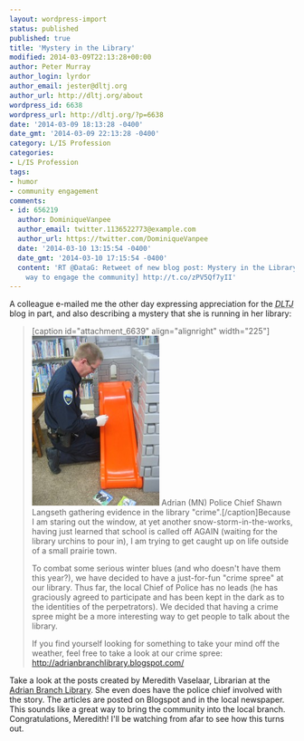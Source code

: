 ```yaml
---
layout: wordpress-import
status: published
published: true
title: 'Mystery in the Library'
modified: 2014-03-09T22:13:28+00:00
author: Peter Murray
author_login: lyrdor
author_email: jester@dltj.org
author_url: http://dltj.org/about
wordpress_id: 6638
wordpress_url: http://dltj.org/?p=6638
date: '2014-03-09 18:13:28 -0400'
date_gmt: '2014-03-09 22:13:28 -0400'
category: L/IS Profession
categories:
- L/IS Profession
tags:
- humor
- community engagement
comments:
- id: 656219
  author: DominiqueVanpee
  author_email: twitter.1136522773@example.com
  author_url: https://twitter.com/DominiqueVanpee
  date: '2014-03-10 13:15:54 -0400'
  date_gmt: '2014-03-10 17:15:54 -0400'
  content: 'RT @DataG: Retweet of new blog post: Mystery in the Library [creative
    way to engage the community] http://t.co/zPV5Qf7yII'
---
```

<p>A colleague e-mailed me the other day expressing appreciation for the <i><acronym title="Disruptive Library Technology Jester">DLTJ</acronym></i> blog in part, and also describing a mystery that she is running in her library:</p>
<blockquote><p>[caption id="attachment_6639" align="alignright" width="225"]<a href="http://adrianbranchlibrary.blogspot.com/2014/02/book-bogles-are-back-february-3-2014_9709.html" title="Adrian Branch Library: BOOK BOGLES ARE BACK!    February 3, 2014"><img src="/assets/images/2014/03/Crime-2-Slide-Z-Police-Chief-Shawn-Langseth-Investigation-225x300.jpg" alt="Blah" width="225" height="300" class="size-medium wp-image-6639" /></a> Adrian (MN) Police Chief Shawn Langseth gathering evidence in the library "crime".[/caption]Because I am staring out the window, at yet another snow-storm-in-the-works, having just learned that school is called off AGAIN (waiting for the library urchins to pour in), I am trying to get caught up on life outside of a small prairie town.</p>
<p>To combat some serious winter blues (and who doesn't have them this year?), we have decided to have a just-for-fun "crime spree" at our library.  Thus far, the local Chief of Police has no leads (he has graciously agreed to participate and has been kept in the dark as to the identities of the perpetrators).  We decided that having a crime spree might be a more interesting way to get people to talk about the library. </p>
<p>If you find yourself looking for something to take your mind off the weather, feel free to take a look at our crime spree:  <a href="http://adrianbranchlibrary.blogspot.com/" title="Adrian Branch Library">http://adrianbranchlibrary.blogspot.com/</a></p></blockquote>
<p>Take a look at the posts created by Meredith Vaselaar, Librarian at the <a href="http://www.plumcreeklibrary.org/adrian/" title="http://www.plumcreeklibrary.org/adrian/">Adrian Branch Library</a>.  She even does have the police chief involved with the story.  The articles are posted on Blogspot and in the local newspaper.  This sounds like a great way to bring the community into the local branch.  Congratulations, Meredith!  I'll be watching from afar to see how this turns out.</p>
